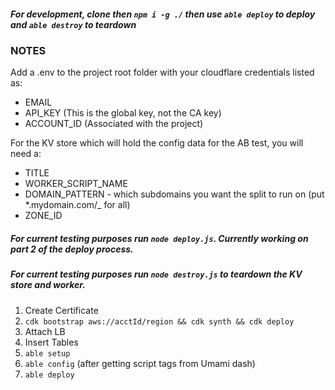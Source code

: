 ##### For development, clone then `npm i -g ./` then use `able deploy` to deploy and `able destroy` to teardown

### NOTES

Add a .env to the project root folder with your cloudflare credentials listed as:

- EMAIL
- API_KEY (This is the global key, not the CA key)
- ACCOUNT_ID (Associated with the project)

For the KV store which will hold the config data for the AB test, you will need a:

- TITLE
- WORKER_SCRIPT_NAME
- DOMAIN_PATTERN - which subdomains you want the split to run on (put \*.mydomain.com/\_ for all)
- ZONE_ID

##### For current testing purposes run `node deploy.js`. Currently working on part 2 of the deploy process.

##### For current testing purposes run `node destroy.js` to teardown the KV store and worker.

1. Create Certificate
2. `cdk bootstrap aws://acctId/region && cdk synth && cdk deploy`
3. Attach LB
4. Insert Tables
5. `able setup`
6. `able config` (after getting script tags from Umami dash)
7. `able deploy`

